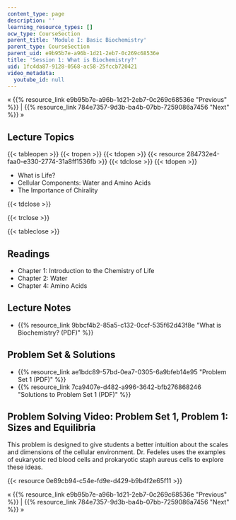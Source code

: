 ```yaml
---
content_type: page
description: ''
learning_resource_types: []
ocw_type: CourseSection
parent_title: 'Module I: Basic Biochemistry'
parent_type: CourseSection
parent_uid: e9b95b7e-a96b-1d21-2eb7-0c269c68536e
title: 'Session 1: What is Biochemistry?'
uid: 1fc4da87-9128-0568-ac58-25fccb720421
video_metadata:
  youtube_id: null
---
```


« {{% resource_link e9b95b7e-a96b-1d21-2eb7-0c269c68536e "Previous" %}} | {{% resource_link 784e7357-9d3b-ba4b-07bb-7259086a7456 "Next" %}} »

Lecture Topics
--------------

{{< tableopen >}}
{{< tropen >}}
{{< tdopen >}}
{{< resource 284732e4-faa0-e330-2774-31a8ff1536fb >}}
{{< tdclose >}}
{{< tdopen >}}


*   What is Life?
*   Cellular Components: Water and Amino Acids
*   The Importance of Chirality


{{< tdclose >}}

{{< trclose >}}

{{< tableclose >}}

Readings
--------

*   Chapter 1: Introduction to the Chemistry of Life
*   Chapter 2: Water
*   Chapter 4: Amino Acids

Lecture Notes
-------------

*   {{% resource_link 9bbcf4b2-85a5-c132-0ccf-535f62d43f8e "What is Biochemistry? (PDF)" %}}

Problem Set & Solutions
-----------------------

*   {{% resource_link ae1bdc89-57bd-0ea7-0305-6a9bfeb14e95 "Problem Set 1 (PDF)" %}}
*   {{% resource_link 7ca9407e-d482-a996-3642-bfb276868246 "Solutions to Problem Set 1 (PDF)" %}}

Problem Solving Video: Problem Set 1, Problem 1: Sizes and Equilibria
---------------------------------------------------------------------

This problem is designed to give students a better intuition about the scales and dimensions of the cellular environment. Dr. Fedeles uses the examples of eukaryotic red blood cells and prokaryotic staph aureus cells to explore these ideas.

{{< resource 0e89cb94-c54e-fd9e-d429-b9b4f2e65f11 >}}

« {{% resource_link e9b95b7e-a96b-1d21-2eb7-0c269c68536e "Previous" %}} | {{% resource_link 784e7357-9d3b-ba4b-07bb-7259086a7456 "Next" %}} »